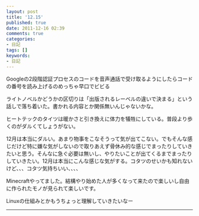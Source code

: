 ```yaml
---
layout: post
title: '12.15'
published: true
date: 2011-12-16 02:39
comments: true
categories:
- 日記
tags: []
keywords:
- 日記
---
```

Googleの2段階認証プロセスのコードを音声通話で受け取るようにしたらコードの番号を読み上げるのめっちゃ早口でビビる

ライトノベルかどうかの区切りは「出版されるレーベルの違いで決まる」という話しで落ち着いた。書かれる内容とか関係無いんじゃないかな。

ヒートテックのタイツは暖かさと引き換えに体力を犠牲にしている。普段より歩くのがダルくてしょうがない。

12月は本当にダルい。あまり物事をこなそうって気が出てこない。でもそんな感じだけど特に嫌な気がしないので取りあえず骨休み的な感じでまったりしていきたいと思う。そんなに急ぐ必要は無いし、やりたいことが出てくるまでまったりしていきたい。12月は本当にこんな感じな気がする。コタツのせいかも知れないけど、、、コタツ気持ちいい、、、、

Minecraftやってました。結構やり始めた人が多くなって来たので楽しいし自由に作られたモノが見られて楽しいです。

Linuxの仕組みとかもうちょっと理解していきたいなー

---


